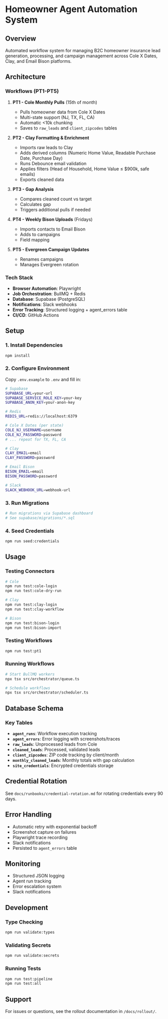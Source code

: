 # Homeowner Agent Automation System

## Overview

Automated workflow system for managing B2C homeowner insurance lead generation, processing, and campaign management across Cole X Dates, Clay, and Email Bison platforms.

## Architecture

### Workflows (PT1-PT5)

1. **PT1 - Cole Monthly Pulls** (15th of month)
   - Pulls homeowner data from Cole X Dates
   - Multi-state support (NJ, TX, FL, CA)
   - Automatic <10k chunking
   - Saves to `raw_leads` and `client_zipcodes` tables

2. **PT2 - Clay Formatting & Enrichment**
   - Imports raw leads to Clay
   - Adds derived columns (Numeric Home Value, Readable Purchase Date, Purchase Day)
   - Runs Debounce email validation
   - Applies filters (Head of Household, Home Value ≤ $900k, safe emails)
   - Exports cleaned data

3. **PT3 - Gap Analysis**
   - Compares cleaned count vs target
   - Calculates gap
   - Triggers additional pulls if needed

4. **PT4 - Weekly Bison Uploads** (Fridays)
   - Imports contacts to Email Bison
   - Adds to campaigns
   - Field mapping

5. **PT5 - Evergreen Campaign Updates**
   - Renames campaigns
   - Manages Evergreen rotation

### Tech Stack

- **Browser Automation**: Playwright
- **Job Orchestration**: BullMQ + Redis
- **Database**: Supabase (PostgreSQL)
- **Notifications**: Slack webhooks
- **Error Tracking**: Structured logging + agent_errors table
- **CI/CD**: GitHub Actions

## Setup

### 1. Install Dependencies

```bash
npm install
```

### 2. Configure Environment

Copy `.env.example` to `.env` and fill in:

```bash
# Supabase
SUPABASE_URL=your-url
SUPABASE_SERVICE_ROLE_KEY=your-key
SUPABASE_ANON_KEY=your-anon-key

# Redis
REDIS_URL=redis://localhost:6379

# Cole X Dates (per state)
COLE_NJ_USERNAME=username
COLE_NJ_PASSWORD=password
# ... repeat for TX, FL, CA

# Clay
CLAY_EMAIL=email
CLAY_PASSWORD=password

# Email Bison
BISON_EMAIL=email
BISON_PASSWORD=password

# Slack
SLACK_WEBHOOK_URL=webhook-url
```

### 3. Run Migrations

```bash
# Run migrations via Supabase dashboard
# See supabase/migrations/*.sql
```

### 4. Seed Credentials

```bash
npm run seed:credentials
```

## Usage

### Testing Connectors

```bash
# Cole
npm run test:cole-login
npm run test:cole-dry-run

# Clay
npm run test:clay-login
npm run test:clay-workflow

# Bison
npm run test:bison-login
npm run test:bison-import
```

### Testing Workflows

```bash
npm run test:pt1
```

### Running Workflows

```bash
# Start BullMQ workers
npx tsx src/orchestrator/queue.ts

# Schedule workflows
npx tsx src/orchestrator/scheduler.ts
```

## Database Schema

### Key Tables

- **`agent_runs`**: Workflow execution tracking
- **`agent_errors`**: Error logging with screenshots/traces
- **`raw_leads`**: Unprocessed leads from Cole
- **`cleaned_leads`**: Processed, validated leads
- **`client_zipcodes`**: ZIP code tracking by client/month
- **`monthly_cleaned_leads`**: Monthly totals with gap calculation
- **`site_credentials`**: Encrypted credentials storage

## Credential Rotation

See `docs/runbooks/credential-rotation.md` for rotating credentials every 90 days.

## Error Handling

- Automatic retry with exponential backoff
- Screenshot capture on failures
- Playwright trace recording
- Slack notifications
- Persisted to `agent_errors` table

## Monitoring

- Structured JSON logging
- Agent run tracking
- Error escalation system
- Slack notifications

## Development

### Type Checking

```bash
npm run validate:types
```

### Validating Secrets

```bash
npm run validate:secrets
```

### Running Tests

```bash
npm run test:pipeline
npm run test:all
```

## Support

For issues or questions, see the rollout documentation in `/docs/rollout/`.
